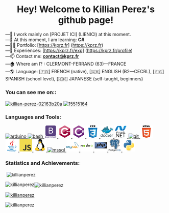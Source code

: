 <h1 align="center">Hey! Welcome to Killian Perez's github page!</h1>

—🔭 I work mainly on [PROJET ICI] (LIENICI) at this moment.<BR/>
—🌱 At this moment, I am learning: **C#**<BR/>
—👨‍💻 Portfolio: [https://kprz.fr] (https://kprz.fr)<BR/>
—📄 Experiences: [https://kprz.fr/exp] (https://kprz.fr/profile)<BR/>
—📫 Contact me: **contact@kprz.fr**<BR/>
—🏠 Where am I? : CLERMONT-FERRAND (63)—FRANCE<BR/>
—🌎 Language: [🇫🇷] FRENCH (native), [🇬🇧] ENGLISH (B2—CECRL), [🇪🇸] SPANISH (school level), [🇯🇵] JAPANESE (self-taught, beginners)<BR/>

<h3 align="left">You can see me on::</h3>
<p align="left">
<a href="https://linkedin.com/in/killian-perez-02163b20a" target="blank"><img align="center" src="https://cdn.jsdelivr.net/npm/simple-icons@3.0.1/icons/linkedin.svg" alt="killian-perez-02163b20a" height="30" width="40" /></a>
<a href="https://stackoverflow.com/users/15515164" target="blank"><img align="center" src="https://cdn.jsdelivr.net/npm/simple-icons@3.0.1/icons/stackoverflow.svg" alt="15515164" height="30" width="40" /></a>
</p>

<h3 align="left">Languages and Tools:</h3>
<p align="left"> <a href="https://www.arduino.cc/" target="_blank"> <img src="https://cdn.worldvectorlogo.com/logos/arduino-1.svg" alt="arduino" width="40" height="40"/> </a> <a href="https://www.gnu.org/software/bash/" target="_blank"> <img src="https://www.vectorlogo.zone/logos/gnu_bash/gnu_bash-icon.svg" alt="bash" width="40" height="40"/> </a> <a href="https://getbootstrap.com" target="_blank"> <img src="https://raw.githubusercontent.com/devicons/devicon/master/icons/bootstrap/bootstrap-plain-wordmark.svg" alt="bootstrap" width="40" height="40"/> </a> <a href="https://www.w3schools.com/cpp/" target="_blank"> <img src="https://raw.githubusercontent.com/devicons/devicon/master/icons/cplusplus/cplusplus-original.svg" alt="cplusplus" width="40" height="40"/> </a> <a href="https://www.w3schools.com/cs/" target="_blank"> <img src="https://raw.githubusercontent.com/devicons/devicon/master/icons/csharp/csharp-original.svg" alt="csharp" width="40" height="40"/> </a> <a href="https://www.w3schools.com/css/" target="_blank"> <img src="https://raw.githubusercontent.com/devicons/devicon/master/icons/css3/css3-original-wordmark.svg" alt="css3" width="40" height="40"/> </a> <a href="https://www.docker.com/" target="_blank"> <img src="https://raw.githubusercontent.com/devicons/devicon/master/icons/docker/docker-original-wordmark.svg" alt="docker" width="40" height="40"/> </a> <a href="https://dotnet.microsoft.com/" target="_blank"> <img src="https://raw.githubusercontent.com/devicons/devicon/master/icons/dot-net/dot-net-original-wordmark.svg" alt="dotnet" width="40" height="40"/> </a> <a href="https://git-scm.com/" target="_blank"> <img src="https://www.vectorlogo.zone/logos/git-scm/git-scm-icon.svg" alt="git" width="40" height="40"/> </a> <a href="https://www.w3.org/html/" target="_blank"> <img src="https://raw.githubusercontent.com/devicons/devicon/master/icons/html5/html5-original-wordmark.svg" alt="html5" width="40" height="40"/> </a> <a href="https://www.java.com" target="_blank"> <img src="https://raw.githubusercontent.com/devicons/devicon/master/icons/java/java-original.svg" alt="java" width="40" height="40"/> </a> <a href="https://developer.mozilla.org/en-US/docs/Web/JavaScript" target="_blank"> <img src="https://raw.githubusercontent.com/devicons/devicon/master/icons/javascript/javascript-original.svg" alt="javascript" width="40" height="40"/> </a> <a href="https://www.linux.org/" target="_blank"> <img src="https://raw.githubusercontent.com/devicons/devicon/master/icons/linux/linux-original.svg" alt="linux" width="40" height="40"/> </a> <a href="https://www.microsoft.com/en-us/sql-server" target="_blank"> <img src="https://cdn.worldvectorlogo.com/logos/microsoft-access-1.svg" alt="mssql" width="40" height="40"/> </a> <a href="https://www.mysql.com/" target="_blank"> <img src="https://raw.githubusercontent.com/devicons/devicon/master/icons/mysql/mysql-original-wordmark.svg" alt="mysql" width="40" height="40"/> </a> <a href="https://nodejs.org" target="_blank"> <img src="https://raw.githubusercontent.com/devicons/devicon/master/icons/nodejs/nodejs-original-wordmark.svg" alt="nodejs" width="40" height="40"/> </a> <a href="https://www.php.net" target="_blank"> <img src="https://raw.githubusercontent.com/devicons/devicon/master/icons/php/php-original.svg" alt="php" width="40" height="40"/> </a> <a href="https://www.postgresql.org" target="_blank"> <img src="https://raw.githubusercontent.com/devicons/devicon/master/icons/postgresql/postgresql-original-wordmark.svg" alt="postgresql" width="40" height="40"/> </a> <a href="https://www.python.org" target="_blank"> <img src="https://raw.githubusercontent.com/devicons/devicon/master/icons/python/python-original.svg" alt="python" width="40" height="40"/> </a> </p>

<h3 align="left">Statistics and Achievements:</h3>
<p>&nbsp;<img align="center" src="https://github-readme-stats.vercel.app/api?username=killianperez&show_icons=true&theme=dracula&locale=en" alt="killianperez" /></p>
<p><img align="left" src="https://github-readme-stats.vercel.app/api/top-langs?username=killianperez&show_icons=true&theme=dracula&locale=en&layout=compact" alt="killianperez" /></p>
<p><img align="center" src="https://github-readme-streak-stats.herokuapp.com/?user=killianperez&theme=dark" alt="killianperez" /></p>

<p align="left"> <a href="https://github.com/ryo-ma/github-profile-trophy"><img src="https://github-profile-trophy.vercel.app/?username=killianperez&theme=juicyfresh" alt="killianperez" /></a> </p>
<p align="left"> <img src="https://komarev.com/ghpvc/?username=killianperez&label=Visiteurs&color=ff0000&style=plastic" alt="killianperez" /> </p>
